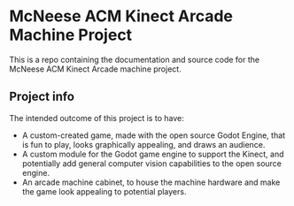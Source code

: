 # McNeese ACM Kinect Arcade Machine Project
This is a repo containing the documentation and source code for the McNeese ACM Kinect Arcade machine project.

## Project info
The intended outcome of this project is to have:
 * A custom-created game, made with the open source Godot Engine, that is fun to play, looks graphically appealing, and draws an audience.
 * A custom module for the Godot game engine to support the Kinect, and potentially add general computer vision capabilities to the open source engine.
 * An arcade machine cabinet, to house the machine hardware and make the game look appealing to potential players.
